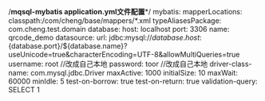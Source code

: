 /****mqsql-mybatis application.yml文件配置*****/
mybatis: 
    mapperLocations: classpath:/com/cheng/base/mappers/*.xml
    typeAliasesPackage: com.cheng.test.domain
database:
    host: localhost
    port: 3306
    name: qrcode_demo
datasource:
        url: jdbc:mysql://${database.host}:${database.port}/${database.name}?useUnicode=true&characterEncoding=UTF-8&allowMultiQueries=true
        username: root   //改成自己本地
        password: toor   //改成自己本地
        driver-class-name: com.mysql.jdbc.Driver
        maxActive: 1000
        initialSize: 10
        maxWait: 60000
        minIdle: 5
        test-on-borrow: true 
        test-on-return: true
        validation-query: SELECT 1